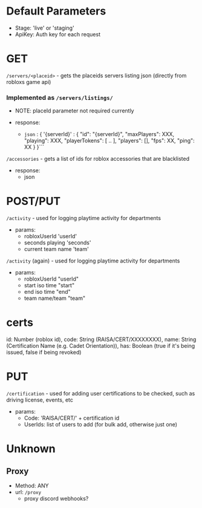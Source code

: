 # Default Parameters
- Stage: 'live' or 'staging'
- ApiKey: Auth key for each request

# GET
`/servers/<placeid>` - gets the placeids servers listing json (directly from robloxs game api)
### Implemented as `/servers/listings/`
- NOTE:  placeId parameter not required currently

- response:
    - ```json``` : {
        '{serverId}' : {
            "id": "{serverId}",
            "maxPlayers": XXX,
            "playing": XXX,
            "playerTokens": [
                ..
            ],
            "players": [],
            "fps": XX,
            "ping": XX
        }
    }```


`/accessories` - gets a list of ids for roblox accessories that are blacklisted
- response:
    - json

# POST/PUT
`/activity` - used for logging playtime activity for departments
- params:
    - robloxUserId 'userId'
    - seconds playing 'seconds'
    - current team name 'team'

`/activity` (again) - used for logging playtime activity for departments
- params:
    - robloxUserId "userId"
    - start iso time "start"
    - end iso time "end"
    - team name/team "team"


# certs
id: Number (roblox id),
code: String (RAISA/CERT/XXXXXXXX),
name: String (Certification Name (e.g. Cadet Orientation)),
has: Boolean (true if it's being issued, false if being revoked)

# PUT 
`/certification` - used for adding user certifications to be checked, such as driving license, events, etc
- params:
    - Code: 'RAISA/CERT/' + certification id
    - UserIds: list of users to add (for bulk add, otherwise just one)

# Unknown

## Proxy

- Method: ANY
- url: `/proxy`
    - proxy discord webhooks?